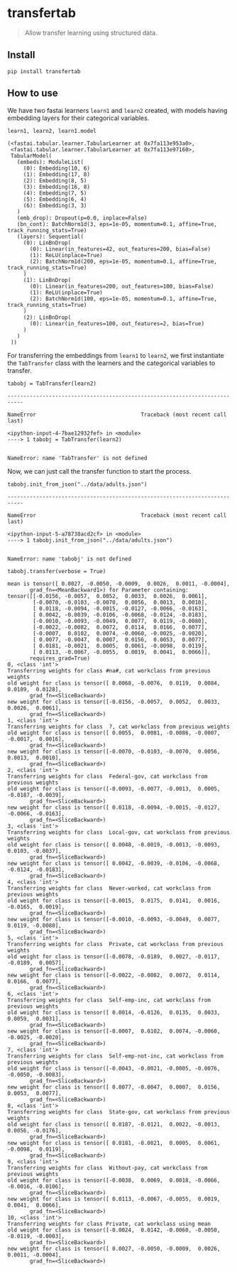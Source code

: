 # transfertab
> Allow transfer learning using structured data.


## Install

`pip install transfertab`

## How to use

We have two fastai learners `learn1` and `learn2`  created, with models having embedding layers for their categorical variables.

```
learn1, learn2, learn1.model
```




    (<fastai.tabular.learner.TabularLearner at 0x7fa113e953a0>,
     <fastai.tabular.learner.TabularLearner at 0x7fa113e97160>,
     TabularModel(
       (embeds): ModuleList(
         (0): Embedding(10, 6)
         (1): Embedding(17, 8)
         (2): Embedding(8, 5)
         (3): Embedding(16, 8)
         (4): Embedding(7, 5)
         (5): Embedding(6, 4)
         (6): Embedding(3, 3)
       )
       (emb_drop): Dropout(p=0.0, inplace=False)
       (bn_cont): BatchNorm1d(3, eps=1e-05, momentum=0.1, affine=True, track_running_stats=True)
       (layers): Sequential(
         (0): LinBnDrop(
           (0): Linear(in_features=42, out_features=200, bias=False)
           (1): ReLU(inplace=True)
           (2): BatchNorm1d(200, eps=1e-05, momentum=0.1, affine=True, track_running_stats=True)
         )
         (1): LinBnDrop(
           (0): Linear(in_features=200, out_features=100, bias=False)
           (1): ReLU(inplace=True)
           (2): BatchNorm1d(100, eps=1e-05, momentum=0.1, affine=True, track_running_stats=True)
         )
         (2): LinBnDrop(
           (0): Linear(in_features=100, out_features=2, bias=True)
         )
       )
     ))



For transferring the embeddings from `learn1` to `learn2`, we first instantiate the `TabTransfer` class with the learners and the categorical variables to transfer.

```
tabobj = TabTransfer(learn2)
```


    ---------------------------------------------------------------------------

    NameError                                 Traceback (most recent call last)

    <ipython-input-4-7bae12932fef> in <module>
    ----> 1 tabobj = TabTransfer(learn2)
    

    NameError: name 'TabTransfer' is not defined


Now, we can just call the transfer function to start the process.

```
tabobj.init_from_json("../data/adults.json")
```


    ---------------------------------------------------------------------------

    NameError                                 Traceback (most recent call last)

    <ipython-input-5-a78738acd2cf> in <module>
    ----> 1 tabobj.init_from_json("../data/adults.json")
    

    NameError: name 'tabobj' is not defined


```
tabobj.transfer(verbose = True)
```

    mean is tensor([ 0.0027, -0.0050, -0.0009,  0.0026,  0.0011, -0.0004],
           grad_fn=<MeanBackward1>) for Parameter containing:
    tensor([[-0.0156, -0.0057,  0.0052,  0.0033,  0.0026,  0.0061],
            [-0.0070, -0.0103, -0.0070,  0.0056,  0.0013,  0.0010],
            [ 0.0118, -0.0094, -0.0015, -0.0127, -0.0066, -0.0163],
            [ 0.0042, -0.0039, -0.0106, -0.0068, -0.0124, -0.0183],
            [-0.0010, -0.0093, -0.0049,  0.0077,  0.0119, -0.0080],
            [-0.0022, -0.0082,  0.0072,  0.0114,  0.0166,  0.0077],
            [-0.0007,  0.0102,  0.0074, -0.0060, -0.0025, -0.0020],
            [ 0.0077, -0.0047,  0.0007,  0.0156,  0.0053,  0.0077],
            [ 0.0181, -0.0021,  0.0005,  0.0061, -0.0098,  0.0119],
            [ 0.0113, -0.0067, -0.0055,  0.0019,  0.0041,  0.0066]],
           requires_grad=True)
    0, <class 'int'>
    Transferring weights for class #na#, cat workclass from previous weights
    old weight for class is tensor([ 0.0068, -0.0076,  0.0119,  0.0084,  0.0189,  0.0128],
           grad_fn=<SliceBackward>)
    new weight for class is tensor([-0.0156, -0.0057,  0.0052,  0.0033,  0.0026,  0.0061],
           grad_fn=<SliceBackward>)
    1, <class 'int'>
    Transferring weights for class  ?, cat workclass from previous weights
    old weight for class is tensor([ 0.0055,  0.0081, -0.0086, -0.0007, -0.0017,  0.0016],
           grad_fn=<SliceBackward>)
    new weight for class is tensor([-0.0070, -0.0103, -0.0070,  0.0056,  0.0013,  0.0010],
           grad_fn=<SliceBackward>)
    2, <class 'int'>
    Transferring weights for class  Federal-gov, cat workclass from previous weights
    old weight for class is tensor([-0.0093, -0.0077, -0.0013,  0.0005, -0.0187, -0.0039],
           grad_fn=<SliceBackward>)
    new weight for class is tensor([ 0.0118, -0.0094, -0.0015, -0.0127, -0.0066, -0.0163],
           grad_fn=<SliceBackward>)
    3, <class 'int'>
    Transferring weights for class  Local-gov, cat workclass from previous weights
    old weight for class is tensor([ 0.0048, -0.0019, -0.0013, -0.0093,  0.0103, -0.0037],
           grad_fn=<SliceBackward>)
    new weight for class is tensor([ 0.0042, -0.0039, -0.0106, -0.0068, -0.0124, -0.0183],
           grad_fn=<SliceBackward>)
    4, <class 'int'>
    Transferring weights for class  Never-worked, cat workclass from previous weights
    old weight for class is tensor([-0.0015,  0.0175,  0.0141,  0.0016, -0.0165,  0.0019],
           grad_fn=<SliceBackward>)
    new weight for class is tensor([-0.0010, -0.0093, -0.0049,  0.0077,  0.0119, -0.0080],
           grad_fn=<SliceBackward>)
    5, <class 'int'>
    Transferring weights for class  Private, cat workclass from previous weights
    old weight for class is tensor([-0.0078, -0.0189,  0.0027, -0.0117, -0.0189,  0.0057],
           grad_fn=<SliceBackward>)
    new weight for class is tensor([-0.0022, -0.0082,  0.0072,  0.0114,  0.0166,  0.0077],
           grad_fn=<SliceBackward>)
    6, <class 'int'>
    Transferring weights for class  Self-emp-inc, cat workclass from previous weights
    old weight for class is tensor([ 0.0014, -0.0126,  0.0135,  0.0033,  0.0059,  0.0031],
           grad_fn=<SliceBackward>)
    new weight for class is tensor([-0.0007,  0.0102,  0.0074, -0.0060, -0.0025, -0.0020],
           grad_fn=<SliceBackward>)
    7, <class 'int'>
    Transferring weights for class  Self-emp-not-inc, cat workclass from previous weights
    old weight for class is tensor([-0.0043, -0.0021, -0.0005, -0.0076, -0.0050, -0.0083],
           grad_fn=<SliceBackward>)
    new weight for class is tensor([ 0.0077, -0.0047,  0.0007,  0.0156,  0.0053,  0.0077],
           grad_fn=<SliceBackward>)
    8, <class 'int'>
    Transferring weights for class  State-gov, cat workclass from previous weights
    old weight for class is tensor([ 0.0187, -0.0121,  0.0022, -0.0013,  0.0056, -0.0176],
           grad_fn=<SliceBackward>)
    new weight for class is tensor([ 0.0181, -0.0021,  0.0005,  0.0061, -0.0098,  0.0119],
           grad_fn=<SliceBackward>)
    9, <class 'int'>
    Transferring weights for class  Without-pay, cat workclass from previous weights
    old weight for class is tensor([-0.0038,  0.0069,  0.0018, -0.0066, -0.0016, -0.0106],
           grad_fn=<SliceBackward>)
    new weight for class is tensor([ 0.0113, -0.0067, -0.0055,  0.0019,  0.0041,  0.0066],
           grad_fn=<SliceBackward>)
    10, <class 'int'>
    Transferring weights for class Private, cat workclass using mean
    old weight for class is tensor([-0.0024,  0.0142, -0.0060, -0.0050, -0.0119, -0.0003],
           grad_fn=<SliceBackward>)
    new weight for class is tensor([ 0.0027, -0.0050, -0.0009,  0.0026,  0.0011, -0.0004],
           grad_fn=<SliceBackward>)
    
